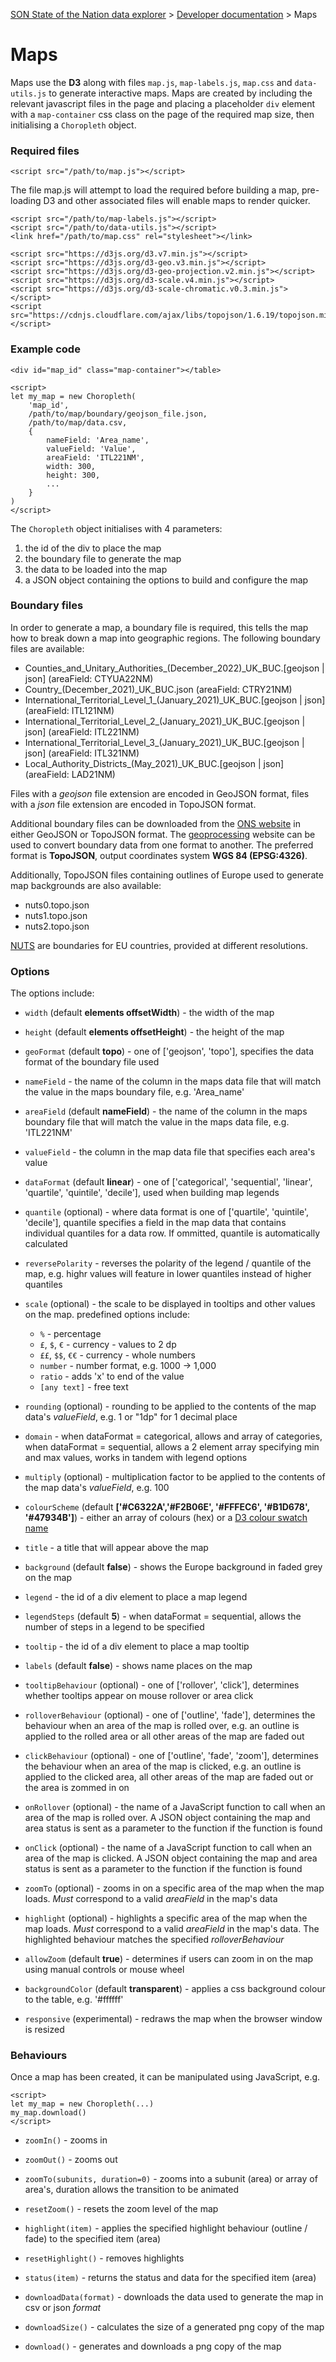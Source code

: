 
[SON State of the Nation data explorer](../README.md) >
[Developer documentation](README.md) >
Maps

# Maps

Maps use the **D3** along with files `map.js`, `map-labels.js`, `map.css` and `data-utils.js` to generate interactive maps. Maps are created by including the relevant javascript files in the page and placing a placeholder `div` element with a `map-container` css class on the page of the required map size, then initialising a `Choropleth` object.

### Required files

```
<script src="/path/to/map.js"></script>
```

The file map.js will attempt to load the required before building a map, pre-loading D3 and other associated files will enable maps to render quicker.

```
<script src="/path/to/map-labels.js"></script>
<script src="/path/to/data-utils.js"></script>
<link href="/path/to/map.css" rel="stylesheet"></link>

<script src="https://d3js.org/d3.v7.min.js"></script>
<script src="https://d3js.org/d3-geo.v3.min.js"></script>
<script src="https://d3js.org/d3-geo-projection.v2.min.js"></script>
<script src="https://d3js.org/d3-scale.v4.min.js"></script>
<script src="https://d3js.org/d3-scale-chromatic.v0.3.min.js"></script>
<script src="https://cdnjs.cloudflare.com/ajax/libs/topojson/1.6.19/topojson.min.js"></script>
```

### Example code

```
<div id="map_id" class="map-container"></table>

<script>
let my_map = new Choropleth(
    'map_id',
    /path/to/map/boundary/geojson_file.json,
    /path/to/map/data.csv,
    {
        nameField: 'Area_name',
        valueField: 'Value',
        areaField: 'ITL221NM',
        width: 300,
        height: 300,
        ...
    }
)
</script>
```

The `Choropleth` object initialises with 4 parameters:

1. the id of the div to place the map
2. the boundary file to generate the map
3. the data to be loaded into the map
4. a JSON object containing the options to build and configure the map

### Boundary files

In order to generate a map, a boundary file is required, this tells the map how to break down a map into geographic regions. The following boundary files are available:

* Counties_and_Unitary_Authorities_(December_2022)_UK_BUC.[geojson | json] (areaField: CTYUA22NM)
* Country_(December_2021)_UK_BUC.json (areaField: CTRY21NM)
* International_Territorial_Level_1_(January_2021)_UK_BUC.[geojson | json] (areaField: ITL121NM)
* International_Territorial_Level_2_(January_2021)_UK_BUC.[geojson | json] (areaField: ITL221NM)
* International_Territorial_Level_3_(January_2021)_UK_BUC.[geojson | json] (areaField: ITL321NM)
* Local_Authority_Districts_(May_2021)_UK_BUC.[geojson | json] (areaField: LAD21NM)

Files with a *geojson* file extension are encoded in GeoJSON format, files with a *json* file extension are encoded in TopoJSON format.

Additional boundary files can be downloaded from the [ONS website](https://geoportal.statistics.gov.uk/) in either GeoJSON or TopoJSON format. The [geoprocessing](https://geoprocessing.online/tool/simplify-polygons/) website can be used to convert boundary data from one format to another. The preferred format is **TopoJSON**, output coordinates system **WGS 84 (EPSG:4326)**.

Additionally, TopoJSON files containing outlines of Europe used to generate map backgrounds are also available:

* nuts0.topo.json
* nuts1.topo.json
* nuts2.topo.json

[NUTS](https://en.wikipedia.org/wiki/Nomenclature_of_Territorial_Units_for_Statistics) are boundaries for EU countries, provided at different resolutions.

### Options

The options include:

* `width` (default **elements offsetWidth**) - the width of the map

* `height` (default **elements offsetHeight**) - the height of the map

* `geoFormat` (default **topo**) - one of ['geojson', 'topo'], specifies the data format of the boundary file used

* `nameField` - the name of the column in the maps data file that will match the value in the maps boundary file, e.g. 'Area_name'

* `areaField` (default **nameField**) - the name of the column in the maps boundary file that will match the value in the maps data file, e.g. 'ITL221NM'

* `valueField` - the column in the map data file that specifies each area's value

* `dataFormat` (default **linear**) - one of ['categorical', 'sequential', 'linear', 'quartile', 'quintile', 'decile'], used when building map legends

* `quantile` (optional) - where data format is one of ['quartile', 'quintile', 'decile'], quantile specifies a field in the map data that contains individual quantiles for a data row. If ommitted, quantile is automatically calculated

* `reversePolarity` - reverses the polarity of the legend / quantile of the map, e.g. highr values will feature in lower quantiles instead of higher quantiles

* `scale` (optional) - the scale to be displayed in tooltips and other values on the map. predefined options include:
    * `%` - percentage
    * `£`, `$`, `€` - currency - values to 2 dp
    * `££`, `$$`, `€€` - currency - whole numbers
    * `number` - number format, e.g. 1000 -> 1,000
    * `ratio` - adds 'x' to end of the value
    * `[any text]` - free text

* `rounding` (optional) - rounding to be applied to the contents of the map data's *valueField*, e.g. 1 or "1dp" for 1 decimal place

* `domain` - when dataFormat = categorical, allows and array of categories, when dataFormat = sequential, allows a 2 element array specifying min and max values, works in tandem with legend options

* `multiply` (optional) - multiplication factor to be applied to the contents of the map data's *valueField*, e.g. 100

* `colourScheme` (default **['#C6322A','#F2B06E', '#FFFEC6', '#B1D678', '#47934B']**) - either an array of colours (hex) or a [D3 colour swatch name](https://observablehq.com/plot/features/scales#color-scales)

* `title` - a title that will appear above the map

* `background` (default **false**) - shows the Europe background in faded grey on the map

* `legend` - the id of a div element to place a map legend

* `legendSteps` (default **5**) - when dataFormat = sequential, allows the number of steps in a legend to be specified

* `tooltip` - the id of a div element to place a map tooltip

* `labels` (default **false**) - shows name places on the map

* `tooltipBehaviour` (optional) - one of ['rollover', 'click'], determines whether tooltips appear on mouse rollover or area click

* `rolloverBehaviour` (optional) - one of ['outline', 'fade'], determines the behaviour when an area of the map is rolled over, e.g. an outline is applied to the rolled area or all other areas of the map are faded out

* `clickBehaviour` (optional) - one of ['outline', 'fade', 'zoom'], determines the behaviour when an area of the map is clicked, e.g. an outline is applied to the clicked area, all other areas of the map are faded out or the area is zommed in on

* `onRollover` (optional) - the name of a JavaScript function to call when an area of the map is rolled over. A JSON object containing the map and area status is sent as a parameter to the function if the function is found

* `onClick` (optional) - the name of a JavaScript function to call when an area of the map is clicked. A JSON object containing the map and area status is sent as a parameter to the function if the function is found

* `zoomTo` (optional) - zooms in on a specific area of the map when the map loads. *Must* correspond to a valid *areaField* in the map's data

* `highlight` (optional) - highlights a specific area of the map when the map loads. *Must* correspond to a valid *areaField* in the map's data. The highlighted behaviour matches the specified *rolloverBehaviour*

* `allowZoom` (default **true**) - determines if users can zoom in on the map using manual controls or mouse wheel

* `backgroundColor` (default **transparent**) - applies a css background colour to the table, e.g. '#ffffff'

* `responsive` (experimental) - redraws the map when the browser window is resized

### Behaviours

Once a map has been created, it can be manipulated using JavaScript, e.g.

```
<script>
let my_map = new Choropleth(...)
my_map.download()
</script>
```

* `zoomIn()` - zooms in

* `zoomOut()` - zooms out

* `zoomTo(subunits, duration=0)` - zooms into a subunit (area) or array of area's, duration allows the transition to be animated

* `resetZoom()` - resets the zoom level of the map

* `highlight(item)` - applies the specified highlight behaviour (outline / fade) to the specified item (area)

* `resetHighlight()` - removes highlights

* `status(item)` - returns the status and data for the specified item (area)

* `downloadData(format)` - downloads the data used to generate the map in csv or json *format*

* `downloadSize()` - calculates the size of a generated png copy of the map

* `download()` - generates and downloads a png copy of the map

